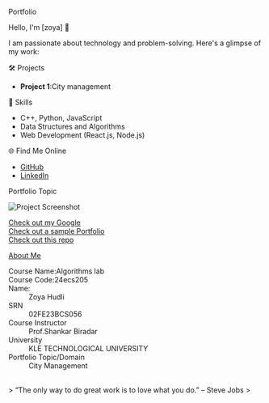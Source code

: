 


 Portfolio

 Hello, I'm [zoya] 👋

I am passionate about technology and problem-solving. Here's a glimpse of my work:

 🛠️ Projects
- **Project 1**:City management


 🚀 Skills
- C++, Python, JavaScript
- Data Structures and Algorithms
- Web Development (React.js, Node.js)

 🌐 Find Me Online
- [GitHub](https://github.com/itzzoya/itzzoya/edit/main/README.md)
- [LinkedIn](https://linkedin.com/in/your-linkedin-profile)

 Portfolio Topic

![Project Screenshot](assets/image.jpg)

[Check out my Google](https://www.google.com/)<br>
[Check out a sample Portfolio](https://jiyapalrecha35.github.io/Google.github.io/)<br>
[Check out this repo](https://github.com/hiteshchoudhary/apihub)<br>


[About Me](about.md)

<dl>
<dt>Course Name:Algorithms lab</dt>

<dt>Course Code:24ecs205</dt>

<dt>Name: </dt>
<dd>Zoya Hudli</dd>
<dt>SRN</dt>
<dd>02FE23BCS056</dd>
<dt>Course Instructor</dt>
<dd>Prof.Shankar Biradar</dd>
<dt>University</dt>
<dd>KLE TECHNOLOGICAL UNIVERSITY</dd>
<dt>Portfolio Topic/Domain</dt>
<dd>City Management</dd>
</dl>

<br> 
> “The only way to do great work is to love what you do.” – Steve Jobs
>
